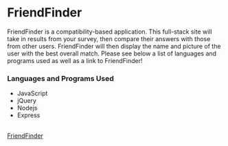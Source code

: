 # FriendFinder

<p>FriendFinder is a compatibility-based application. This full-stack site will take in results from your survey, then compare their answers with those from other users. FriendFinder will then display the name and picture of the user with the best overall match. Please see below a list of languages and programs used as well as a link to FriendFinder!<p>
<h3>Languages and Programs Used</h3>
    <ul>
        <li>JavaScript</li>
        <li>jQuery</li>
        <li>Nodejs</li>
        <li>Express</li>
    </ul>
<br>
<a href="https://afternoon-peak-41039.herokuapp.com/" target="_blank">FriendFinder</a>
